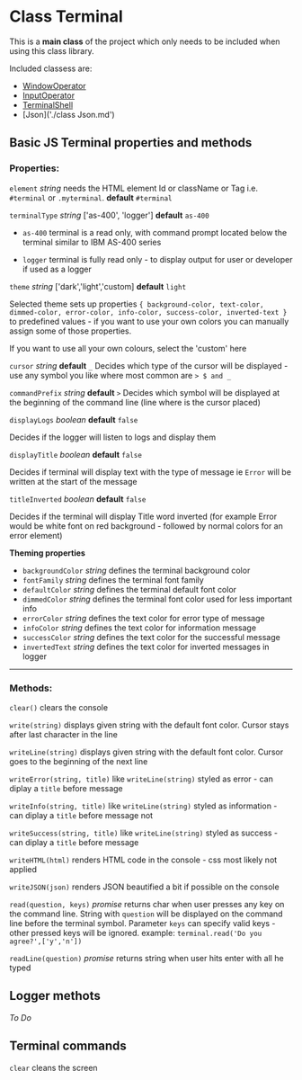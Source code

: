 # Class Terminal

This is a **main class** of the project which only needs to be included when using this class library.

Included classess are:

- [WindowOperator](./WindowOperator.md)
- [InputOperator](./InputOperator.md)
- [TerminalShell](./TerminalShell.md)
- [Json]('./class Json.md')

## Basic JS Terminal properties and methods

### Properties:

`element` _string_ needs the HTML element Id or className or Tag i.e. `#terminal` or `.myterminal`. **default** `#terminal`

`terminalType` _string_ ['as-400', 'logger'] **default** `as-400`

- `as-400` terminal is a read only, with command prompt located below the terminal similar to IBM AS-400 series

- `logger` terminal is fully read only - to display output for user or developer if used as a logger

`theme` _string_ ['dark','light','custom] **default** `light`

Selected theme sets up properties `{ background-color, text-color, dimmed-color, error-color, info-color, success-color, inverted-text }` to predefined values - if you want to use your own colors you can manually assign some of those properties.

If you want to use all your own colours, select the 'custom' here

`cursor` _string_ **default** `_` Decides which type of the cursor will be displayed - use any symbol you like where most common are `> $ and _`

`commandPrefix` _string_ **default** `>` Decides which symbol will be displayed at the beginning of the command line (line where is the cursor placed)

`displayLogs` _boolean_ **default** `false`

Decides if the logger will listen to logs and display them

`displayTitle` _boolean_ **default** `false`

Decides if terminal will display text with the type of message ie `Error` will be written at the start of the message

`titleInverted` _boolean_ **default** `false`

Decides if the terminal will display Title word inverted (for example Error would be white font on red background - followed by normal colors for an error element)

**Theming properties**

- `backgroundColor` _string_ defines the terminal background color
- `fontFamily` _string_ defines the terminal font family
- `defaultColor` _string_ defines the terminal default font color
- `dimmedColor` _string_ defines the terminal font color used for less important info
- `errorColor` _string_ defines the text color for error type of message
- `infoColor` _string_ defines the text color for information message
- `successColor` _string_ defines the text color for the successful message
- `invertedText` _string_ defines the text color for inverted messages in logger

---

### Methods:

`clear()` clears the console

`write(string)` displays given string with the default font color. Cursor stays after last character in the line

`writeLine(string)` displays given string with the default font color. Cursor goes to the beginning of the next line

`writeError(string, title)` like `writeLine(string)` styled as error - can diplay a `title` before message

`writeInfo(string, title)` like `writeLine(string)` styled as information - can diplay a `title` before message not

`writeSuccess(string, title)` like `writeLine(string)` styled as success - can diplay a `title` before message

`writeHTML(html)` renders HTML code in the console - css most likely not applied

`writeJSON(json)` renders JSON beautified a bit if possible on the console

`read(question, keys)` _promise_ returns char when user presses any key on the command line. String with `question` will be displayed on the command line before the terminal symbol. Parameter `keys` can specify valid keys - other pressed keys will be ignored.
example: `terminal.read('Do you agree?',['y','n'])`

`readLine(question)` _promise_ returns string when user hits enter with all he typed

## Logger methots

_To Do_

## Terminal commands

`clear` cleans the screen
